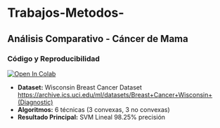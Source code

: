 # Trabajos-Metodos-
## Análisis Comparativo - Cáncer de Mama

### Código y Reproducibilidad
[![Open In Colab](https://colab.research.google.com/assets/colab-badge.svg)](https://colab.research.google.com/github/MarioWladick/Trabajo-M-todos-/blob/main/AnalisisOptiConvexa%20y%20No%20Convexa.ipynb)
- **Dataset:** Wisconsin Breast Cancer Dataset
https://archive.ics.uci.edu/ml/datasets/Breast+Cancer+Wisconsin+(Diagnostic)
- **Algoritmos:** 6 técnicas (3 convexas, 3 no convexas)  
- **Resultado Principal:** SVM Lineal 98.25% precisión
